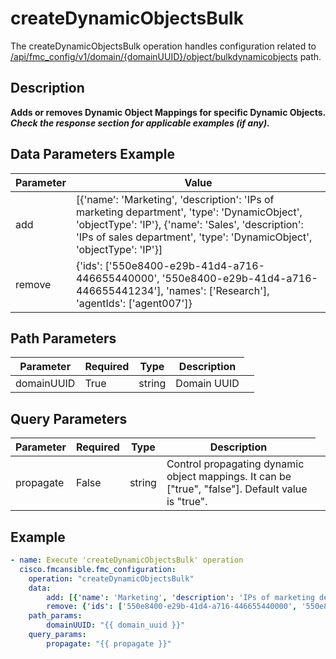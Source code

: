 # createDynamicObjectsBulk

The createDynamicObjectsBulk operation handles configuration related to [/api/fmc_config/v1/domain/{domainUUID}/object/bulkdynamicobjects](/paths//api/fmc_config/v1/domain/{domain_uuid}/object/bulkdynamicobjects.md) path.&nbsp;
## Description
**Adds or removes Dynamic Object Mappings for specific Dynamic Objects. _Check the response section for applicable examples (if any)._**

## Data Parameters Example
| Parameter | Value |
| --------- | -------- |
| add | [{'name': 'Marketing', 'description': 'IPs of marketing department', 'type': 'DynamicObject', 'objectType': 'IP'}, {'name': 'Sales', 'description': 'IPs of sales department', 'type': 'DynamicObject', 'objectType': 'IP'}] |
| remove | {'ids': ['550e8400-e29b-41d4-a716-446655440000', '550e8400-e29b-41d4-a716-446655441234'], 'names': ['Research'], 'agentIds': ['agent007']} |

## Path Parameters
| Parameter | Required | Type | Description |
| --------- | -------- | ---- | ----------- |
| domainUUID | True | string <td colspan=3> Domain UUID |

## Query Parameters
| Parameter | Required | Type | Description |
| --------- | -------- | ---- | ----------- |
| propagate | False | string <td colspan=3> Control propagating dynamic object mappings. It can be ["true", "false"]. Default value is "true". |

## Example
```yaml
- name: Execute 'createDynamicObjectsBulk' operation
  cisco.fmcansible.fmc_configuration:
    operation: "createDynamicObjectsBulk"
    data:
        add: [{'name': 'Marketing', 'description': 'IPs of marketing department', 'type': 'DynamicObject', 'objectType': 'IP'}, {'name': 'Sales', 'description': 'IPs of sales department', 'type': 'DynamicObject', 'objectType': 'IP'}]
        remove: {'ids': ['550e8400-e29b-41d4-a716-446655440000', '550e8400-e29b-41d4-a716-446655441234'], 'names': ['Research'], 'agentIds': ['agent007']}
    path_params:
        domainUUID: "{{ domain_uuid }}"
    query_params:
        propagate: "{{ propagate }}"

```